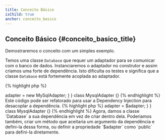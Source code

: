 ```yaml
---
title: Conceito Básico
isChild: true
anchor: conceito_basico
---
```


## Conceito Básico {#conceito_basico_title}

Demostraremos o conceito com um simples exemplo.

Temos uma classe `Database` que requer um adaptador para se comunicar com o banco de dados. Instanciaremos o adaptador
no construtor e assim criamos uma forte de dependência. Isto dificulta os testes e significa que a classe `Database`
está fortemente acoplada ao adaptador.

{% highlight php %}
<?php
namespace Database;

class Database
{
    protected $adapter;

    public function __construct()
    {
        $this->adapter = new MySqlAdapter;
    }
}

class MysqlAdapter {}
{% endhighlight %}

Este código pode ser refatorado para usar a Dependency Injection para desacoplar a dependência.

{% highlight php %}
<?php
namespace Database;

class Database
{
    protected $adapter;

    public function __construct(MySqlAdapter $adapter)
    {
        $this->adapter = $adapter;
    }
}

class MysqlAdapter {}
{% endhighlight %}

Agora, damos a classe `Database` a sua dependência em vez de criar dentro dela. Poderiamos também, criar um método
que aceitaria um argumento da dependência e defini-la dessa forma, ou definir a propriedade `$adapter` como `public`
para defini-la diretamente.